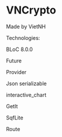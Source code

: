 # VNCrypto
Made by VietNH

Technologies:

BLoC 8.0.0

Future

Provider

Json serializable

interactive_chart

GetIt

SqfLite

Route
